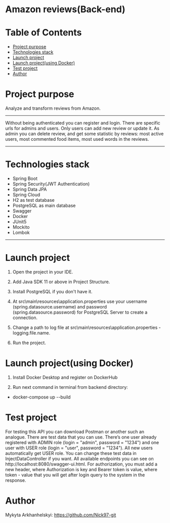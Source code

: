 # Amazon reviews(Back-end)
# Table of Contents
* [Project purpose](#purpose)
* [Technologies stack](#stack)
* [Launch project](#launch)
* [Launch project(using Docker)](#docker-launch)
* [Test project](#test)
* [Author](#author)

# <a name="purpose"></a>Project purpose
Analyze and transform reviews from Amazon.
<hr>
Without being authenticated you can register and login. There are specific urls for admins and users.
Only users can add new review or update it.
As admin you can delete review, and get some statistic by reviews: most active users, most commented food items, most used words in the reviews.
<hr>

# <a name="stack"></a>Technologies stack
* Spring Boot
* Spring Security(JWT Authentication)
* Spring Data JPA
* Spring Cloud
* H2 as test database
* PostgreSQL as main database
* Swagger
* Docker
* JUnit5
* Mockito 
* Lombok
<hr>

# <a name="launch"></a>Launch project

1. Open the project in your IDE.

2. Add Java SDK 11 or above in Project Structure.

3. Install PostgreSQL if you don't have it.

4. At src\main\resources\application.properties use your username (spring.datasource.username) 
and password (spring.datasource.password) for PostgreSQL Server to create a connection.

5. Change a path to log file at src\main\resources\application.properties - logging.file.name.

6. Run the project.

# <a name = "docker-launch"></a>Launch project(using Docker)

1. Install Docker Desktop and register on DockerHub

2. Run next command in terminal from backend directory: 
* docker-compose up --build

# <a name = "test"></a>Test project
For testing this API you can download Postman or another such an analogue. There are test data that you can use.
There’s one user already registered with ADMIN role (login = "admin", password = "1234") and one user with USER role (login = "user", password = "1234"). All new users automatically get USER role. You can change these test data in InjectDataController if you want.
All available endpoints you can see on http://localhost:8080/swagger-ui.html. For authorization, you must add a new header, where Authorization is key and Bearer token is value, where token - value that you will get after login query to the system in the response.

# <a name="author"></a>Author

Mykyta Arkhanhelskyi: https://github.com/Nick97-git
